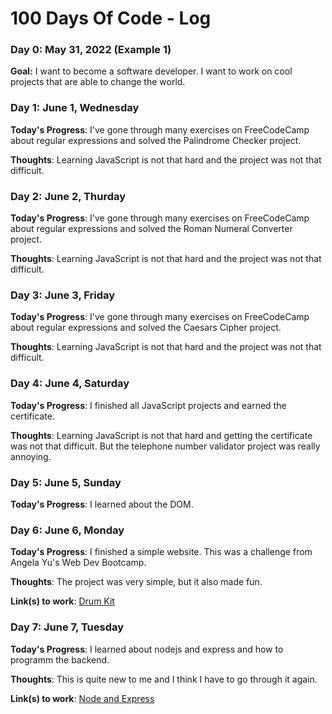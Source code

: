 # 100 Days Of Code - Log

### Day 0: May 31, 2022 (Example 1)

**Goal:** I want to become a software developer. I want to work on cool projects that are able to change the world. 


### Day 1: June 1, Wednesday

**Today's Progress**: I've gone through many exercises on FreeCodeCamp about regular expressions and solved the Palindrome Checker project.

**Thoughts**: Learning JavaScript is not that hard and the project was not that difficult.


### Day 2: June 2, Thurday

**Today's Progress**: I've gone through many exercises on FreeCodeCamp about regular expressions and solved the Roman Numeral Converter project.

**Thoughts**: Learning JavaScript is not that hard and the project was not that difficult.


### Day 3: June 3, Friday

**Today's Progress**: I've gone through many exercises on FreeCodeCamp about regular expressions and solved the Caesars Cipher project.

**Thoughts**: Learning JavaScript is not that hard and the project was not that difficult.


### Day 4: June 4, Saturday

**Today's Progress**: I finished all JavaScript projects and earned the certificate.

**Thoughts**: Learning JavaScript is not that hard and getting the certificate was not that difficult. But the telephone number validator project was really annoying.


### Day 5: June 5, Sunday

**Today's Progress**: I learned about the DOM.


### Day 6: June 6, Monday

**Today's Progress**: I finished a simple website. This was a challenge from Angela Yu's Web Dev Bootcamp.

**Thoughts**: The project was very simple, but it also made fun. 

**Link(s) to work**:
[Drum Kit](https://github.com/s6thgehr/drum-kit)



### Day 7: June 7, Tuesday

**Today's Progress**: I learned about nodejs and express and how to programm the backend.

**Thoughts**: This is quite new to me and I think I have to go through it again. 

**Link(s) to work**:
[Node and Express](https://boilerplate-express.thomasgehrmann.repl.co)

<!--
**Link(s) to work**
1. [Find the Longest Word in a String](https://www.freecodecamp.com/challenges/find-the-longest-word-in-a-string)
2. [Title Case a Sentence](https://www.freecodecamp.com/challenges/title-case-a-sentence)
-->

